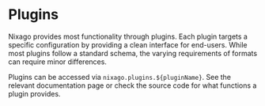 # Plugins

Nixago provides most functionality through plugins. Each plugin targets a
specific configuration by providing a clean interface for end-users. While most
plugins follow a standard schema, the varying requirements of formats can
require minor differences.

Plugins can be accessed via `nixago.plugins.${pluginName}`. See the relevant
documentation page or check the source code for what functions a plugin
provides.
